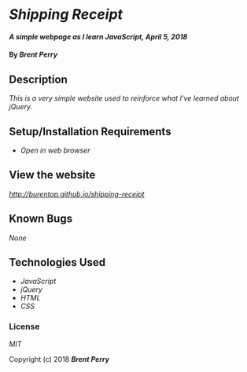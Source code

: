 # _Shipping Receipt_

#### _A simple webpage as I learn JavaScript, April 5, 2018_

#### By _**Brent Perry**_

## Description

_This is a very simple website used to reinforce what I've learned about jQuery._

## Setup/Installation Requirements

* _Open in web browser_

## View the website

_http://burentop.github.io/shipping-receipt_

## Known Bugs

_None_

## Technologies Used

* _JavaScript_
* _jQuery_
* _HTML_
* _CSS_

### License

*MIT*

Copyright (c) 2018 **_Brent Perry_**
